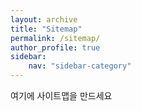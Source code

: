 ```yaml
---
layout: archive
title: "Sitemap"
permalink: /sitemap/
author_profile: true
sidebar:
    nav: "sidebar-category"
---
```


여기에 사이트맵을 만드세요